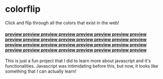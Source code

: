 # colorflip
Click and flip through all the colors that exist in the web!

#### <a href="https://aakarsh.me/colorflip" target="_blank">preview preview preview preview preview preview preview preview preview preview preview preview preview preview preview preview preview preview preview preview preview preview preview preview preview preview preview preview preview preview preview preview</a>

This is just a fun project that I did to learn more about javascript and it's functionalities. Javascript was intimidating before this, but now, it looks like something that I can actually learn!
